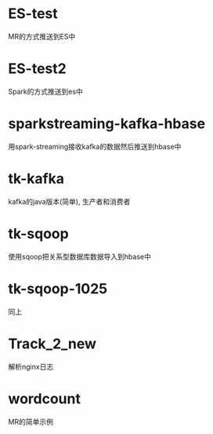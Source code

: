 
# ES-test

MR的方式推送到ES中

# ES-test2

Spark的方式推送到es中

# sparkstreaming-kafka-hbase

用spark-streaming接收kafka的数据然后推送到hbase中

# tk-kafka

kafka的java版本(简单), 生产者和消费者

# tk-sqoop

使用sqoop把关系型数据库数据导入到hbase中

# tk-sqoop-1025

同上

# Track_2_new 

解析nginx日志

# wordcount

MR的简单示例


